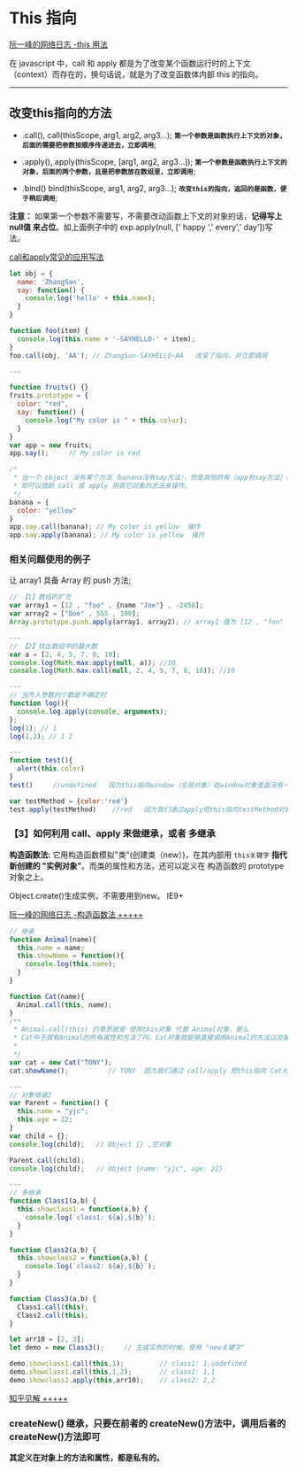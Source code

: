 # This 指向

[阮一峰的网络日志 -this 用法](http://www.ruanyifeng.com/blog/2010/04/using_this_keyword_in_javascript.html)

在 javascript 中，call 和 apply 都是为了改变某个函数运行时的上下文（context）而存在的，换句话说，就是为了改变函数体内部 this 的指向。

---

## 改变this指向的方法

- .call(),  call(thisScope, arg1, arg2, arg3...); **`第一个参数是函数执行上下文的对象，后面的需要把参数按顺序传递进去，立即调用`**;

- .apply(), apply(thisScope, [arg1, arg2, arg3...]); **`第一个参数是函数执行上下文的对象，后面的两个参数，且是把参数放在数组里，立即调用`**;

- .bind()  bind(thisScope, arg1, arg2, arg3...); **`改变this的指向，返回的是函数，便于稍后调用`**;

**注意：** 如果第一个参数不需要写，不需要改动函数上下文的对象的话，**记得写上 null值 来占位**。如上面例子中的 exp.apply(null, [' happy ',' every',' day'])写法。

[call和apply常见的应用写法](https://www.jianshu.com/p/d04a7b51ee7b)

```js
let obj = {
  name: 'ZhangSan',
  say: function() {
    console.log('hello' + this.name);
  }
}

function foo(item) {
  console.log(this.name + '-SAYHELLO-' + item);
}
foo.call(obj, 'AA'); // ZhangSan-SAYHELLO-AA   改变了指向，并立即调用

---

function fruits() {}
fruits.prototype = {
  color: "red",
  say: function() {
    console.log("My color is " + this.color);
  }
}
var app = new fruits;
app.say();     // My color is red

/*
 * 当一个 object 没有某个方法（banana没有say方法），但是其他的有（app有say方法）时，
 * 即可以借助 call 或 apply 用其它对象的方法来操作。
 */
banana = {
  color: "yellow"
}
app.say.call(banana); // My color is yellow  操作
app.say.apply(banana); // My color is yellow  操作
```

### 相关问题使用的例子

让 array1 具备 Array 的 push 方法;

```js
// 【1】数组的扩充
var array1 = [12 , "foo" , {name "Joe"} , -2458];
var array2 = ["Doe" , 555 , 100];
Array.prototype.push.apply(array1, array2); // array1 值为 [12 , "foo" , {name "Joe"} , -2458 , "Doe" , 555 , 100]

---
// 【2】找出数组中的最大数
var a = [2, 4, 5, 7, 8, 10];
console.log(Math.max.apply(null, a)); //10
console.log(Math.max.call(null, 2, 4, 5, 7, 8, 10)); //10

---
// 当传入参数的个数是不确定时
function log(){
  console.log.apply(console, arguments);
};
log(1); // 1
log(1,2); // 1 2

---
function test(){
  alert(this.color)
}
test()     //undefined   因为this指向window（全局对象）在window对象里面没有一个属性为color.

var testMethod = {color:'red'}
test.apply(testMethod)    //red   因为我们通过apply把this指向testMethod对象（默认this是指向window），即对象环境。这个时候test函数可以读取到color属性，函数里的this.color即是testMethod.color
```

### 【3】如何利用 call、apply 来做继承，或者 多继承

**构造函数法:** 它用构造函数模拟"类"(创建类（new）)，在其内部用 `this关键字` **指代新创建的 "实例对象"**。而类的属性和方法，还可以定义在 构造函数的 prototype对象之上。

Object.create()生成实例，不需要用到new。 IE9+

[阮一峰的网络日志 -构造函数法 +++++](http://www.ruanyifeng.com/blog/2012/07/three_ways_to_define_a_javascript_class.html)

```js
// 继承
function Animal(name){      
  this.name = name;      
  this.showName = function(){      
    console.log(this.name);      
  }      
}      

function Cat(name){    
  Animal.call(this, name);    
}      
/**
 * Animal.call(this) 的意思就是 使用this对象 代替 Animal对象，那么
 * Cat中不就有Animal的所有属性和方法了吗，Cat对象就能够直接调用Animal的方法以及属性了
 *
 */
var cat = new Cat("TONY");     
cat.showName();          // TONY  因为我们通过 call/apply 把this指向 Cat对象（默认this是指向window），即对象环境。这个时候Animal函数可以读取到name属性，函数里的this.name即是Cat.name

---
// 对象继承2
var Parent = function() {
  this.name = "yjc";
  this.age = 22;
}
var child = {};
console.log(child);   // Object {} ,空对象

Parent.call(child);
console.log(child);   // Object {name: "yjc", age: 22}

---
// 多继承
function Class1(a,b) {
  this.showclass1 = function(a,b) {
    console.log(`class1: ${a},${b}`);
  }
}

function Class2(a,b) {
  this.showclass2 = function(a,b) {
    console.log(`class2: ${a},${b}`);
  }
}

function Class3(a,b) {
  Class1.call(this);
  Class2.call(this);
}

let arr10 = [2, 3];
let demo = new Class3();     // 生成实例的时候，使用 "new关键字"

demo.showclass1.call(this,1);         // class1: 1,undefined
demo.showclass1.call(this,1,2);       // class1: 1,1
demo.showclass2.apply(this,arr10);    // class2: 2,2
```

[知乎见解 +++++](https://www.zhihu.com/question/20289071/answer/93261557)

### createNew() 继承，只要在前者的 createNew()方法中，调用后者的 createNew()方法即可

**其定义在对象上的方法和属性，都是私有的。**
